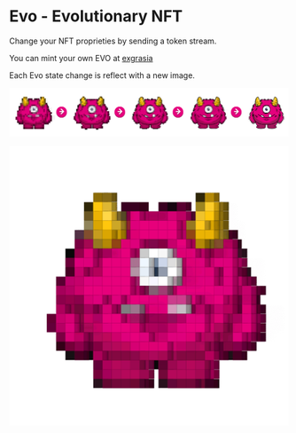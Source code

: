 # Evo - Evolutionary NFT

Change your NFT proprieties by sending a token stream.

You can mint your own EVO at [exgrasia](https://github.com/nalinbhardwaj/exgrasia)

Each Evo state change is reflect with a new image.


![](art/evo.png)



![](art/evo.gif)


